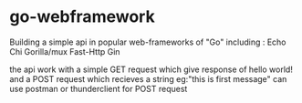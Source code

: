# go-webframework
Building a simple api in popular web-frameworks of "Go" including :
Echo 
Chi
Gorilla/mux
Fast-Http
Gin

the api work with a simple GET request which give response of hello <framework-name> world!
and a POST request which recieves a string eg:"this is first message" can use postman or thunderclient for POST request


